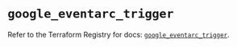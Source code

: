 # `google_eventarc_trigger`

Refer to the Terraform Registry for docs: [`google_eventarc_trigger`](https://registry.terraform.io/providers/hashicorp/google-beta/5.43.1/docs/resources/google_eventarc_trigger).
